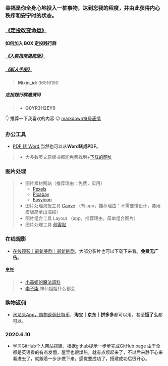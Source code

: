 ### 幸福是你全身心地投入一桩事物，达到忘我的程度，并由此获得内心秩序和安宁时的状态。

### [《定投改变命运》](https://ri.firesbox.com/#/cn/)

#### 如何加入 BOX 定投践行群

##### [《入群指南极简版》](https://www.yuque.com/books/share/7f77a093-f10f-47d8-ac89-b387a8128a8a?# ) 

##### [《新人手册》](https://www.yuque.com/books/share/78908d23-9083-4aff-ac95-bb1d8e69d23c?#)

> **Mixin_id:** 36516190

##### 定投践行群邀请码
> * **Q0YR3H2EY9**


:point_down: 推荐一下我喜欢的内容 :stuck_out_tongue_winking_eye: [markdown符号表情](https://github.com/zhouie/markdown-emoji)

### 办公工具
* [PDF 转 Word](https://smallpdf.com/cn/pdf-to-jpg),当然也可以从**Word转成PDF**。
> * 大多数英文原版书都能免费找到+[下载的网址](https://www.jiumodiary.com/)

### 图片处理
> * 图片素材网站（推荐理由：免费，实用） 
>   * [Pexels](https://www.pexels.com/zh-cn/)
>   * [Pixabay](https://pixabay.com/)
>   * [Easyicon](https://www.easyicon.net/)
> * 图片处理海报工具 [Canve](https://www.canva.cn/) （有 app，推荐理由：不需要懂设计，套用模版简单出海报） 
> * 图片组合工具 Layout （app，推荐理由，简单组合图片） 
> * 图片处理工具 [创客贴](https://www.chuangkit.com/)

### 在线观影
* [在线观影｜最新美剧｜最新韩剧](https://www.zxzj.me/)，大部分影片也可以下载下来看。**免费无广告**。

#### 烹饪
> * [小高姐的魔法调料](https://space.bilibili.com/216156027/)
> * [李子柒](https://space.bilibili.com/19577966/),神仙姐姐什么都会


### 购物返佣
* [水龙头App，购物返佣比特币](https://app.exinearn.com/invite/6QQAQJ?source=link)，**淘宝｜京东｜拼多多**都可以用，甚至**饿了么**都可以。


### 2020.6.10
* 学习GitHub个人网站搭建，根据github提示一步步完成GitHub page 由于全都是英语看的有点发懵，屋里也很燥热，就有点烦起来了，不过后来静下心来看进去了，就跟着一步步做下来，感觉要成功了，搭建成功后很开心。


